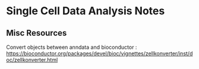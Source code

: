 # Single Cell Data Analysis Notes


## Misc Resources
Convert objects between anndata and bioconductor : https://bioconductor.org/packages/devel/bioc/vignettes/zellkonverter/inst/doc/zellkonverter.html


